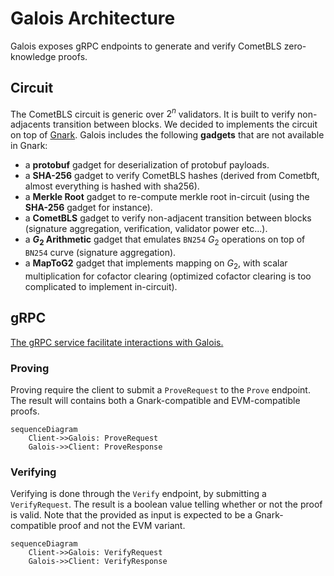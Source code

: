 # Galois Architecture

Galois exposes gRPC endpoints to generate and verify CometBLS zero-knowledge proofs.

## Circuit

The CometBLS circuit is generic over $2^n$ validators. It is built to verify non-adjacents transition between blocks.
We decided to implements the circuit on top of [Gnark](https://github.com/ConsenSys/gnark).
Galois includes the following **gadgets** that are not available in Gnark:
- a **protobuf** gadget for deserialization of protobuf payloads.
- a **SHA-256** gadget to verify CometBLS hashes (derived from Cometbft, almost everything is hashed with sha256).
- a **Merkle Root** gadget to re-compute merkle root in-circuit (using the **SHA-256** gadget for instance).
- a **CometBLS** gadget to verify non-adjacent transition between blocks (signature aggregation, verification, validator power etc...).
- a **$G_2$ Arithmetic** gadget that emulates `BN254` $G_2$ operations on top of `BN254` curve (signature aggregation).
- a **MapToG2** gadget that implements mapping on $G_2$, with scalar multiplication for cofactor clearing (optimized cofactor clearing is too complicated to implement in-circuit).

## gRPC

[The gRPC service facilitate interactions with Galois.](./proot/api/v1/prover.proto)

### Proving

Proving require the client to submit a `ProveRequest` to the `Prove` endpoint.
The result will contains both a Gnark-compatible and EVM-compatible proofs.

```mermaid
sequenceDiagram
    Client->>Galois: ProveRequest
    Galois->>Client: ProveResponse
```

### Verifying

Verifying is done through the `Verify` endpoint, by submitting a `VerifyRequest`.
The result is a boolean value telling whether or not the proof is valid.
Note that the provided as input is expected to be a Gnark-compatible proof and not the EVM variant.

```mermaid
sequenceDiagram
    Client->>Galois: VerifyRequest
    Galois->>Client: VerifyResponse
```
